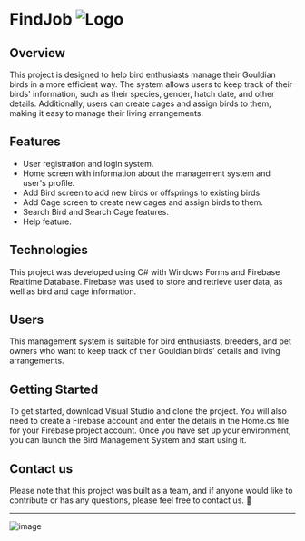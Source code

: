 # **FindJob** ![Logo](https://github.com/OrHava/Birds-Mangmeant/issues/2#issue-1689287156)
## Overview
This project is designed to help bird enthusiasts manage their Gouldian birds in a more efficient way. The system allows users to keep track of their birds' information, such as their species, gender, hatch date, and other details. Additionally, users can create cages and assign birds to them, making it easy to manage their living arrangements.
## Features
- User registration and login system.
- Home screen with information about the management system and user's profile.
- Add Bird screen to add new birds or offsprings to existing birds.
- Add Cage screen to create new cages and assign birds to them.
- Search Bird and Search Cage features.
- Help feature.
##  Technologies
This project was developed using C# with Windows Forms and Firebase Realtime Database. Firebase was used to store and retrieve user data, as well as bird and cage information.
## Users
This management system is suitable for bird enthusiasts, breeders, and pet owners who want to keep track of their Gouldian birds' details and living arrangements.
## Getting Started
To get started, download Visual Studio and clone the project. You will also need to create a Firebase account and enter the details in the Home.cs file for your Firebase project account. Once you have set up your environment, you can launch the Bird Management System and start using it.
## Contact us
Please note that this project was built as a team, and if anyone would like to contribute or has any questions, please feel free to contact us.  🙂


------------
![image](https://user-images.githubusercontent.com/81467919/212494505-2b2fd625-db0a-4feb-a14b-e3daa5232447.png)


